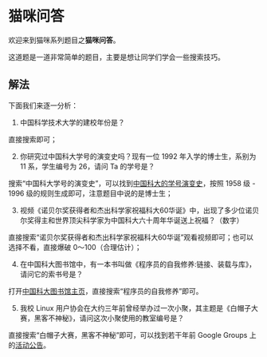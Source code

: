 # 猫咪问答

欢迎来到猫咪系列题目之**猫咪问答**。

这道题是一道非常简单的题目，主要是想让同学们学会一些搜索技巧。

## 解法

下面我们来逐一分析：

1. 中国科学技术大学的建校年份是？

直接搜索即可；

2. 你研究过中国科大学号的演变史吗？现有一位 1992 年入学的博士生，系别为 11 系，学生编号为 26，请问 Ta 的学号是？

搜索“中国科大学号的演变史”，可以找到[中国科大的学号演变史](http://aga.ustc.edu.cn/site/ustc_xyh/xyh/cnt/?id=18185)，按照 1958 级 - 1996 级的规则生成即可，注意题目中说的是博士生；

3. 视频《诺贝尔奖获得者和杰出科学家祝福科大60华诞》中，出现了多少位诺贝尔奖得主和世界顶尖科学家为中国科大六十周年华诞送上祝福？（数字）

直接搜索“诺贝尔奖获得者和杰出科学家祝福科大60华诞”观看视频即可；也可以选择不看，直接爆破 0～100（合理估计）；

4. 在中国科大图书馆中，有一本书叫做《程序员的自我修养:链接、装载与库》，请问它的索书号是？

打开[中国科大图书馆主页](https://lib.ustc.edu.cn/)，直接搜索“程序员的自我修养”即可。

5. 我校 Linux 用户协会在大约三年前曾经举办过一次小聚，其主题是《白帽子大赛，黑客不神秘》，请问这次小聚使用的教室编号是？

直接搜索“白帽子大赛，黑客不神秘”即可，可以找到若干年前 Google Groups 上的[活动公告](https://groups.google.com/forum/#!topic/ustc_lug/356R2-WRaI0)。